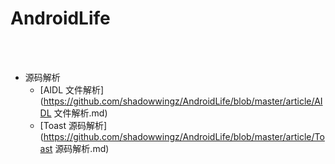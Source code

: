 AndroidLife
==

<br>
<br>

- 源码解析
    - [AIDL 文件解析](https://github.com/shadowwingz/AndroidLife/blob/master/article/AIDL 文件解析.md)
    - [Toast 源码解析](https://github.com/shadowwingz/AndroidLife/blob/master/article/Toast 源码解析.md)

